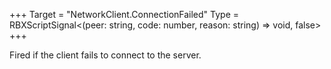 +++
Target = "NetworkClient.ConnectionFailed"
Type = RBXScriptSignal<(peer: string, code: number, reason: string) => void, false>
+++

Fired if the client fails to connect to the server.